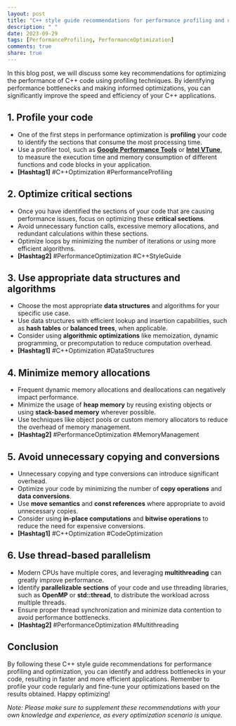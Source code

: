 ```yaml
---
layout: post
title: "C++ style guide recommendations for performance profiling and optimization."
description: " "
date: 2023-09-29
tags: [PerformanceProfiling, PerformanceOptimization]
comments: true
share: true
---
```


In this blog post, we will discuss some key recommendations for optimizing the performance of C++ code using profiling techniques. By identifying performance bottlenecks and making informed optimizations, you can significantly improve the speed and efficiency of your C++ applications.

## 1. Profile your code

* One of the first steps in performance optimization is **profiling** your code to identify the sections that consume the most processing time.
* Use a profiler tool, such as **[Google Performance Tools](https://github.com/gperftools/gperftools)** or **[Intel VTune](https://software.intel.com/content/www/us/en/develop/tools/vtune-profiler.html)**, to measure the execution time and memory consumption of different functions and code blocks in your application.
* **[Hashtag1]** #C++Optimization #PerformanceProfiling

## 2. Optimize critical sections

* Once you have identified the sections of your code that are causing performance issues, focus on optimizing these **critical sections**.
* Avoid unnecessary function calls, excessive memory allocations, and redundant calculations within these sections.
* Optimize loops by minimizing the number of iterations or using more efficient algorithms.
* **[Hashtag2]** #PerformanceOptimization #C++StyleGuide

## 3. Use appropriate data structures and algorithms

* Choose the most appropriate **data structures** and algorithms for your specific use case.
* Use data structures with efficient lookup and insertion capabilities, such as **hash tables** or **balanced trees**, when applicable.
* Consider using **algorithmic optimizations** like memoization, dynamic programming, or precomputation to reduce computation overhead.
* **[Hashtag1]** #C++Optimization #DataStructures

## 4. Minimize memory allocations

* Frequent dynamic memory allocations and deallocations can negatively impact performance.
* Minimize the usage of **heap memory** by reusing existing objects or using **stack-based memory** wherever possible.
* Use techniques like object pools or custom memory allocators to reduce the overhead of memory management.
* **[Hashtag2]** #PerformanceOptimization #MemoryManagement

## 5. Avoid unnecessary copying and conversions

* Unnecessary copying and type conversions can introduce significant overhead.
* Optimize your code by minimizing the number of **copy operations** and **data conversions**.
* Use **move semantics** and **const references** where appropriate to avoid unnecessary copies.
* Consider using **in-place computations** and **bitwise operations** to reduce the need for expensive conversions.
* **[Hashtag1]** #C++Optimization #CodeOptimization

## 6. Use thread-based parallelism

* Modern CPUs have multiple cores, and leveraging **multithreading** can greatly improve performance.
* Identify **parallelizable sections** of your code and use threading libraries, such as **OpenMP** or **std::thread**, to distribute the workload across multiple threads.
* Ensure proper thread synchronization and minimize data contention to avoid performance bottlenecks.
* **[Hashtag2]** #PerformanceOptimization #Multithreading

## Conclusion

By following these C++ style guide recommendations for performance profiling and optimization, you can identify and address bottlenecks in your code, resulting in faster and more efficient applications. Remember to profile your code regularly and fine-tune your optimizations based on the results obtained. Happy optimizing!

*Note: Please make sure to supplement these recommendations with your own knowledge and experience, as every optimization scenario is unique.*
